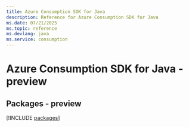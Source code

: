 ```yaml
---
title: Azure Consumption SDK for Java
description: Reference for Azure Consumption SDK for Java
ms.date: 07/21/2025
ms.topic: reference
ms.devlang: java
ms.service: consumption
---
```

# Azure Consumption SDK for Java - preview
## Packages - preview
[!INCLUDE [packages](consumption-index.md)]
